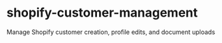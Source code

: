 # shopify-customer-management
Manage Shopify customer creation, profile edits, and document uploads
